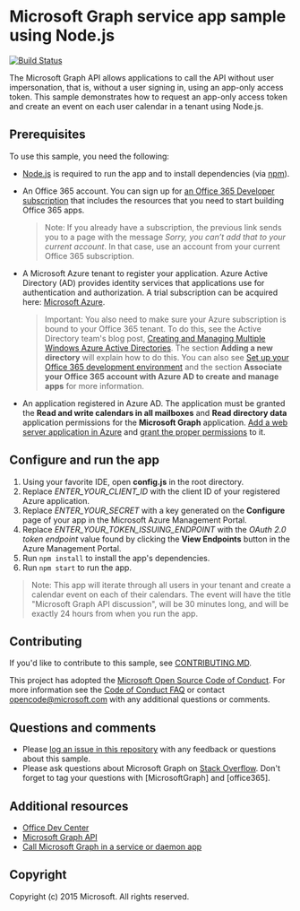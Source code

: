 # Microsoft Graph service app sample using Node.js
[![Build Status](https://travis-ci.org/microsoftgraph/nodejs-apponlytoken-rest-sample.svg?branch=master)](https://travis-ci.org/microsoftgraph/nodejs-apponlytoken-rest-sample)

The Microsoft Graph API allows applications to call the API without user impersonation, that is, without a user signing in, using an app-only access token. This sample demonstrates how to request an app-only access token and create an event on each user calendar in a tenant using Node.js. 

## Prerequisites
To use this sample, you need the following: 
* [Node.js](https://nodejs.org/en/) is required to run the app and to install dependencies (via [npm](https://www.npmjs.com/)). 
* An Office 365 account. You can sign up for [an Office 365 Developer subscription](https://aka.ms/devprogramsignup) that includes the resources that you need to start building Office 365 apps.

     > Note: If you already have a subscription, the previous link sends you to a page with the message *Sorry, you can’t add that to your current account*. In that case, use an account from your current Office 365 subscription.
* A Microsoft Azure tenant to register your application. Azure Active Directory (AD) provides identity services that applications use for authentication and authorization. A trial subscription can be acquired here: [Microsoft Azure](https://account.windowsazure.com/SignUp).

     > Important: You also need to make sure your Azure subscription is bound to your Office 365 tenant. To do this, see the Active Directory team's blog post, [Creating and Managing Multiple Windows Azure Active Directories](http://blogs.technet.com/b/ad/archive/2013/11/08/creating-and-managing-multiple-windows-azure-active-directories.aspx). The section **Adding a new directory** will explain how to do this. You can also see [Set up your Office 365 development environment](https://msdn.microsoft.com/office/office365/howto/setup-development-environment#bk_CreateAzureSubscription) and the section **Associate your Office 365 account with Azure AD to create and manage apps** for more information.
* An application registered in Azure AD. The application must be granted the **Read and write calendars in all mailboxes** and **Read directory data** application permissions for the **Microsoft Graph** application. [Add a web server application in Azure](https://msdn.microsoft.com/office/office365/HowTo/add-common-consent-manually#bk_RegisterServerApp) and [grant the proper permissions](https://github.com/OfficeDev/O365-Nodejs-Microsoft-Graph-App-only/wiki/Grant-permissions-to-the-application-in-Azure) to it.

## Configure and run the app
1. Using your favorite IDE, open **config.js** in the root directory.
2. Replace *ENTER_YOUR_CLIENT_ID* with the client ID of your registered Azure application.
3. Replace *ENTER_YOUR_SECRET* with a key generated on the **Configure** page of your app in the Microsoft Azure Management Portal.
4. Replace *ENTER_YOUR_TOKEN_ISSUING_ENDPOINT* with the *OAuth 2.0 token endpoint* value found by clicking the **View Endpoints** button in the Azure Management Portal.
5. Run `npm install` to install the app's dependencies. 
6. Run `npm start` to run the app.

  > Note: This app will iterate through all users in your tenant and create a calendar event on each of their calendars. The event will have the title "Microsoft Graph API discussion", will be 30 minutes long, and will be exactly 24 hours from when you run the app.

<a name="contributing"></a>
## Contributing ##

If you'd like to contribute to this sample, see [CONTRIBUTING.MD](/CONTRIBUTING.md).

This project has adopted the [Microsoft Open Source Code of Conduct](https://opensource.microsoft.com/codeofconduct/). For more information see the [Code of Conduct FAQ](https://opensource.microsoft.com/codeofconduct/faq/) or contact [opencode@microsoft.com](mailto:opencode@microsoft.com) with any additional questions or comments.

## Questions and comments
* Please [log an issue in this repository](https://github.com/OfficeDev/O365-Nodejs-Microsoft-Graph-App-only/issues) with any feedback or questions about this sample.
* Please ask questions about Microsoft Graph on [Stack Overflow](http://stackoverflow.com/questions/tagged/office365+or+microsoftgraph). Don't forget to tag your questions with [MicrosoftGraph] and [office365].

## Additional resources
* [Office Dev Center](http://dev.office.com/)
* [Microsoft Graph API](http://graph.microsoft.io)
* [Call Microsoft Graph in a service or daemon app](http://graph.microsoft.io/docs/authorization/app_only)

## Copyright
Copyright (c) 2015 Microsoft. All rights reserved.
